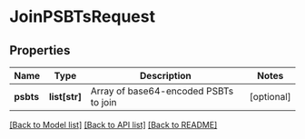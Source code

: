 # JoinPSBTsRequest

## Properties
Name | Type | Description | Notes
------------ | ------------- | ------------- | -------------
**psbts** | **list[str]** | Array of base64-encoded PSBTs to join | [optional] 

[[Back to Model list]](../README.md#documentation-for-models) [[Back to API list]](../README.md#documentation-for-api-endpoints) [[Back to README]](../README.md)

